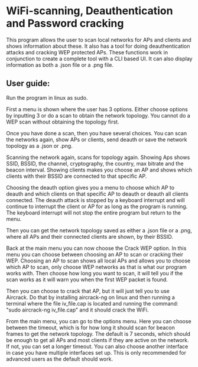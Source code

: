 # WiFi-scanning, Deauthentication and Password cracking

This program allows the user to scan local networks for APs and clients and shows information about these. It also has a tool for doing deauthentication attacks and cracking WEP protected APs. These functions work in conjunction to create a complete tool with a CLI based UI. It can also display information as both a .json file or a .png file. 

## User guide:
Run the program in linux as sudo.

First a menu is shown where the user has 3 options. Either choose options by inputting 3 or do a scan to obtain the network topology. You cannot do a WEP scan without obtaining the topology first.

Once you have done a scan, then you have several choices. You can scan the networks again, show APs or clients, send deauth or save the network topology as a .json or .png.

Scanning the network again, scans for topology again. Showing Aps shows SSID, BSSID, the channel, cryptography, the country, max bitrate and the beacon interval. Showing clients makes you choose an AP and shows which clients with their BSSID are connected to that specific AP.

Choosing the deauth option gives you a menu to choose which AP to deauth and which clients on that specific AP to deauth or deauth all clients connected. The deauth attack is stopped by a keyboard interrupt and will continue to interrupt the client or AP for as long as the program is running. The keyboard interrupt will not stop the entire program but return to the menu.

Then you can get the network topology saved as either a .json file or a .png, where all APs and their connected clients are shown, by their BSSID.

Back at the main menu you can now choose the Crack WEP option. In this menu you can choose between choosing an AP to scan or cracking their WEP. Choosing an AP to scan shows all local APs and allows you to choose which AP to scan, only choose WEP networks as that is what our program works with. Then choose how long you want to scan, it will tell you if the scan works as it will warn you when the first WEP packet is found. 

Then you can choose to crack that AP, but it will just tell you to use Aircrack. Do that by installing aircrack-ng on linux and then running a terminal where the file iv_file.cap is located and running the command: "sudo aircrack-ng iv_file.cap" and it should crack the WiFi.

From the main menu, you can go to the options menu. Here you can choose between the timeout, which is for how long it should scan for beacon frames to get the network topology. The default is 7 seconds, which should be enough to get all APs and most clients if they are active on the network. If not, you can set a longer timeout. You can also choose another interface in case you have multiple interfaces set up. This is only recommended for advanced users as the default should work.


